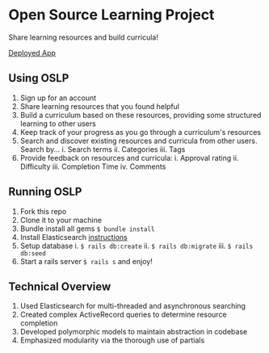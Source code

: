 # Open Source Learning Project

Share learning resources and build curricula!  

[Deployed App](https://peaceful-waters-19907.herokuapp.com/)

## Using OSLP

1. Sign up for an account
2. Share learning resources that you found helpful
3. Build a curriculum based on these resources, providing some structured learning to other users
4. Keep track of your progress as you go through a curriculum's resources
5. Search and discover existing resources and curricula from other users. Search by...
  i. Search terms
  ii. Categories
  iii. Tags
6. Provide feedback on resources and curricula:
  i. Approval rating
  ii. Difficulty
  iii. Completion Time
  iv. Comments

## Running OSLP

1. Fork this repo
2. Clone it to your machine
3. Bundle install all gems `$ bundle install`
4. Install Elasticsearch [instructions](https://www.digitalocean.com/community/tutorials/how-to-install-and-configure-elasticsearch-on-ubuntu-14-04)
5. Setup database
  i. `$ rails db:create`
  ii. `$ rails db:migrate`
  iii. `$ rails db:seed`
6. Start a rails server `$ rails s` and enjoy!

## Technical Overview

1. Used Elasticsearch for multi-threaded and asynchronous searching
2. Created complex ActiveRecord queries to determine resource completion
3. Developed polymorphic models to maintain abstraction in codebase
4. Emphasized modularity via the thorough use of partials
